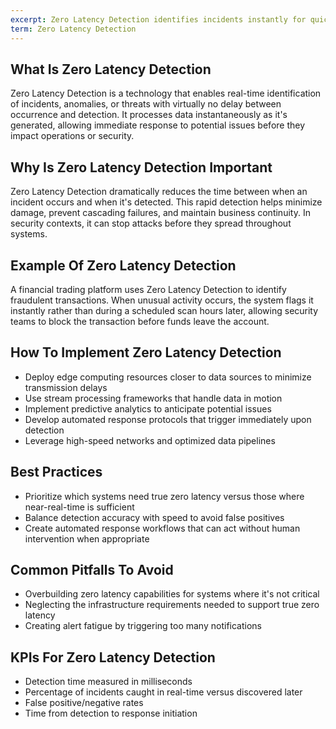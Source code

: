```yaml
---
excerpt: Zero Latency Detection identifies incidents instantly for quick responses to prevent operational issues.
term: Zero Latency Detection
---
```

## What Is Zero Latency Detection

Zero Latency Detection is a technology that enables real-time identification of incidents, anomalies, or threats with virtually no delay between occurrence and detection. It processes data instantaneously as it's generated, allowing immediate response to potential issues before they impact operations or security.

## Why Is Zero Latency Detection Important

Zero Latency Detection dramatically reduces the time between when an incident occurs and when it's detected. This rapid detection helps minimize damage, prevent cascading failures, and maintain business continuity. In security contexts, it can stop attacks before they spread throughout systems.

## Example Of Zero Latency Detection

A financial trading platform uses Zero Latency Detection to identify fraudulent transactions. When unusual activity occurs, the system flags it instantly rather than during a scheduled scan hours later, allowing security teams to block the transaction before funds leave the account.

## How To Implement Zero Latency Detection

- Deploy edge computing resources closer to data sources to minimize transmission delays
- Use stream processing frameworks that handle data in motion
- Implement predictive analytics to anticipate potential issues
- Develop automated response protocols that trigger immediately upon detection
- Leverage high-speed networks and optimized data pipelines

## Best Practices

- Prioritize which systems need true zero latency versus those where near-real-time is sufficient
- Balance detection accuracy with speed to avoid false positives
- Create automated response workflows that can act without human intervention when appropriate

## Common Pitfalls To Avoid

- Overbuilding zero latency capabilities for systems where it's not critical
- Neglecting the infrastructure requirements needed to support true zero latency
- Creating alert fatigue by triggering too many notifications

## KPIs For Zero Latency Detection

- Detection time measured in milliseconds
- Percentage of incidents caught in real-time versus discovered later
- False positive/negative rates
- Time from detection to response initiation